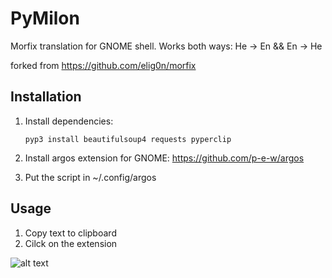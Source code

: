 # PyMilon
Morfix translation for GNOME shell. Works both ways: He -> En && En -> He

forked from https://github.com/elig0n/morfix


## Installation
1. Install dependencies:

    ```pyp3 install beautifulsoup4 requests pyperclip```

2. Install argos extension for GNOME: https://github.com/p-e-w/argos

3. Put the script in ~/.config/argos

## Usage
1. Copy text to clipboard
2. Cilck on the extension

![alt text](https://i.imgur.com/rldlQIh.jpg)
